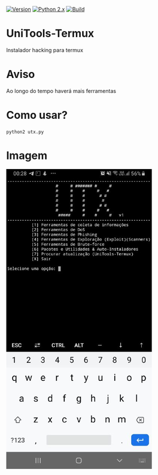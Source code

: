[![Version](https://img.shields.io/badge/UniTools--Termux-Alfa%20v1-red.svg)]()
[![Python 2.x](https://img.shields.io/badge/Python-2.x-blue.svg)]()
[![Build](https://img.shields.io/badge/Compativel-Termux-brightgreen.svg)]()



# UniTools-Termux
Instalador hacking para termux

# Aviso
Ao longo do tempo haverá mais ferramentas

# Como usar?
```
python2 utx.py
```

# Imagem
<img src="modulos/utx.jpeg">
